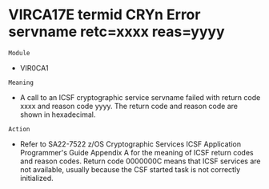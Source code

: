 # VIRCA17E termid CRYn **Error** servname retc=xxxx reas=yyyy

`Module`
- 	VIR0CA1

`Meaning`
- A call to an ICSF cryptographic service servname failed with return code xxxx and reason code yyyy. The return code and reason code are shown in hexadecimal.

`Action`
- Refer to SA22-7522 z/OS Cryptographic Services ICSF Application Programmer's Guide Appendix A for the meaning of ICSF return codes and reason codes. Return code 0000000C means that ICSF services are not available, usually because the CSF started task is not correctly initialized.
